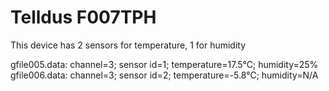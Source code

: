# Telldus F007TPH

This device has 2 sensors for temperature, 1 for humidity

gfile005.data: channel=3; 	sensor id=1; 	temperature=17.5°C; 	humidity=25%
gfile006.data: channel=3; 	sensor id=2; 	temperature=-5.8°C; 	humidity=N/A
